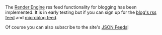 The [Render Engine](https://github.com/kjaymiller) rss feed functionality for blogging has been implemented. It is in early testing but if you can sign up for the [blog's rss feed](https://kjaymiller.com/blog/blog.rss) and [microblog feed](https://kjaymiller.com/microblog/microblog.rss).


Of course you can also subscribe to the site's [JSON Feeds](../blog)!
